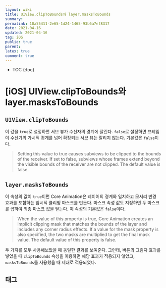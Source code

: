 ```yaml
---
layout: wiki
title: UIView.clipToBounds와 layer.masksToBounds
summary: 
permalink: 10a55411-2e65-1d24-1465-93b6a7ef8317
date: 2021-04-16
updated: 2021-04-16
tag: iOS 
public: true
parent: 
latex: true
comment: true
---
```


* TOC
{:toc}

# \[iOS] UIView.clipToBounds와 layer.masksToBounds

## `UIView.clipToBounds`

이 값을 `true`로 설정하면 서브 뷰가 수신자의 경계에 잘린다. `false`로 설정하면 프레임이 수신기의 가시적 경계를 넘어 확장되는 서브 뷰는 잘리지 않는다. 기본값은 `false`이다.

> Setting this value to true causes subviews to be clipped to the bounds of the receiver. If set to false, subviews whose frames extend beyond the visible bounds of the receiver are not clipped. The default value is false.

## `layer.masksToBounds`

이 속성의 값이 `true`이면 Core Animation은 레이어의 경계와 일치하고 모서리 반경 효과를 포함하는 암시적 클리핑 마스크를 만든다. 마스크 속성 값도 지정하면 두 마스크를 곱하여 최종 마스크 값을 얻는다. 이 속성의 기본값은 `false`이다.

> When the value of this property is true, Core Animation creates an implicit clipping mask that matches the bounds of the layer and includes any corner radius effects. If a value for the mask property is also specified, the two masks are multiplied to get the final mask value.
The default value of this property is false.

두 가지를 모두 사용해보았을 때 동일한 결과를 보여준다. 그런데, 버튼의 그림자 효과를 넣었을 때 `clipToBounds` 속성을 이용하면 해당 효과가 적용되지 않았고, `masksToBounds`를 사용했을 때 제대로 적용되었다.

## 태그

